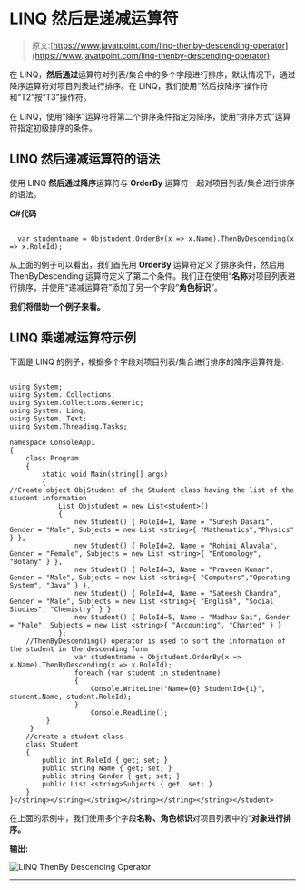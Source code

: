 # LINQ 然后是递减运算符

> 原文:[https://www.javatpoint.com/linq-thenby-descending-operator](https://www.javatpoint.com/linq-thenby-descending-operator)

在 LINQ，**然后通过**运算符对列表/集合中的多个字段进行排序，默认情况下，通过降序运算符对项目列表进行排序。在 LINQ，我们使用“然后按降序”操作符和“T2”按“T3”操作符。

在 LINQ，使用“降序”运算符将第二个排序条件指定为降序，使用“排序方式”运算符指定初级排序的条件。

## LINQ 然后递减运算符的语法

使用 LINQ **然后通过降序**运算符与 **OrderBy** 运算符一起对项目列表/集合进行排序的语法。

**C#代码**

```

  var studentname = Objstudent.OrderBy(x => x.Name).ThenByDescending(x => x.RoleId);

```

从上面的例子可以看出，我们首先用 **OrderBy** 运算符定义了排序条件，然后用 ThenByDescending 运算符定义了第二个条件。我们正在使用“**名称**对项目列表进行排序，并使用“递减运算符”添加了另一个字段“**角色标识**”。

**我们将借助一个例子来看。**

## LINQ 乘递减运算符示例

下面是 LINQ 的例子，根据多个字段对项目列表/集合进行排序的降序运算符是:

```

using System;
using System. Collections;
using System.Collections.Generic;
using System. Linq;
using System. Text;
using System.Threading.Tasks;

namespace ConsoleApp1
{
    class Program
    {
        static void Main(string[] args)
        {
//Create object ObjStudent of the Student class having the list of the student information
            List Objstudent = new List<student>()
            {
                new Student() { RoleId=1, Name = "Suresh Dasari", Gender = "Male", Subjects = new List <string>{ "Mathematics","Physics" } },
                new Student() { RoleId=2, Name = "Rohini Alavala", Gender = "Female", Subjects = new List <string>{ "Entomology", "Botany" } },
                new Student() { RoleId=3, Name = "Praveen Kumar", Gender = "Male", Subjects = new List <string>{ "Computers","Operating System", "Java" } },
                new Student() { RoleId=4, Name = "Sateesh Chandra", Gender = "Male", Subjects = new List <string>{ "English", "Social Studies", "Chemistry" } },
                new Student() { RoleId=5, Name = "Madhav Sai", Gender = "Male", Subjects = new List <string>{ "Accounting", "Charted" } }
            };
    //ThenByDescending() operator is used to sort the information of the student in the descending form
                var studentname = Objstudent.OrderBy(x => x.Name).ThenByDescending(x => x.RoleId);
                foreach (var student in studentname)
                {
                    Console.WriteLine("Name={0} StudentId={1}", student.Name, student.RoleId);
                }
                    Console.ReadLine();
         }
     }
    //create a student class
    class Student
    {
        public int RoleId { get; set; }
        public string Name { get; set; }
        public string Gender { get; set; }
        public List <string>Subjects { get; set; }
    }
}</string></string></string></string></string></string></student> 
```

在上面的示例中，我们使用多个字段**名称、角色标识**对项目列表中的“**对象进行排序。**

**输出:**

![LINQ ThenBy Descending Operator](../Images/b2c4b8249b77a57b4e9ddf32ff4bc855.png)

* * *